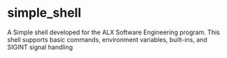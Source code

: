 # simple_shell
A Simple shell developed for the ALX Software Engineering program. This shell supports basic commands, environment variables, built-ins, and SIGINT signal handling
